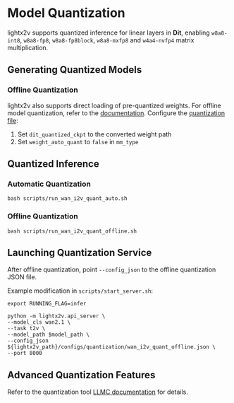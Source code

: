 # Model Quantization

lightx2v supports quantized inference for linear layers in **Dit**, enabling `w8a8-int8`, `w8a8-fp8`, `w8a8-fp8block`, `w8a8-mxfp8` and `w4a4-nvfp4` matrix multiplication.


## Generating Quantized Models

### Offline Quantization

lightx2v also supports direct loading of pre-quantized weights. For offline model quantization, refer to the [documentation](https://github.com/ModelTC/lightx2v/tree/main/tools/convert/readme.md).
Configure the [quantization file](https://github.com/ModelTC/lightx2v/tree/main/configs/quantization/wan_i2v_quant_offline.json):
1. Set `dit_quantized_ckpt` to the converted weight path
2. Set `weight_auto_quant` to `false` in `mm_type`


## Quantized Inference

### Automatic Quantization
```shell
bash scripts/run_wan_i2v_quant_auto.sh
```

### Offline Quantization
```shell
bash scripts/run_wan_i2v_quant_offline.sh

```

## Launching Quantization Service


After offline quantization, point `--config_json` to the offline quantization JSON file.

Example modification in `scripts/start_server.sh`:

```shell
export RUNNING_FLAG=infer

python -m lightx2v.api_server \
--model_cls wan2.1 \
--task t2v \
--model_path $model_path \
--config_json ${lightx2v_path}/configs/quantization/wan_i2v_quant_offline.json \
--port 8000
```

## Advanced Quantization Features

Refer to the quantization tool [LLMC documentation](https://github.com/ModelTC/llmc/blob/main/docs/en/source/backend/lightx2v.md) for details.
